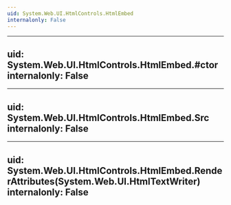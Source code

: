 ```yaml
---
uid: System.Web.UI.HtmlControls.HtmlEmbed
internalonly: False
---
```


---
uid: System.Web.UI.HtmlControls.HtmlEmbed.#ctor
internalonly: False
---

---
uid: System.Web.UI.HtmlControls.HtmlEmbed.Src
internalonly: False
---

---
uid: System.Web.UI.HtmlControls.HtmlEmbed.RenderAttributes(System.Web.UI.HtmlTextWriter)
internalonly: False
---
